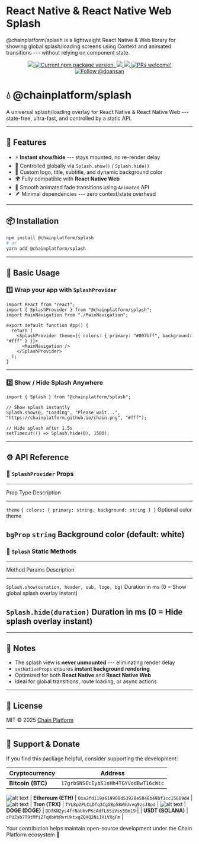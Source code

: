 # React Native & React Native Web Splash

@chainplatform/splash is a lightweight React Native & Web library for showing global splash/loading screens using Context and animated transitions --- without relying on component state.

<p align="center">
  <a href="https://github.com/ChainPlatform/react-native-splash/blob/HEAD/LICENSE">
    <img src="https://img.shields.io/badge/license-MIT-blue.svg" />
  </a>
  <a href="https://www.npmjs.com/package/@chainplatform/splash">
    <img src="https://img.shields.io/npm/v/@chainplatform/splash?color=brightgreen&label=npm%20package" alt="Current npm package version." />
  </a>
  <a href="https://www.npmjs.com/package/@chainplatform/splash">
    <img src="https://img.shields.io/npm/dt/@chainplatform/splash.svg"></img>
  </a>
  <a href="https://www.npmjs.com/package/@chainplatform/splash">
    <img src="https://img.shields.io/badge/platform-android%20%7C%20ios%20%7C%20web-blue"></img>
  </a>
  <a href="https://github.com/ChainPlatform/react-native-splash/pulls">
    <img src="https://img.shields.io/badge/PRs-welcome-brightgreen.svg" alt="PRs welcome!" />
  </a>
  <a href="https://twitter.com/intent/follow?screen_name=doansan">
    <img src="https://img.shields.io/twitter/follow/doansan.svg?label=Follow%20@doansan" alt="Follow @doansan" />
  </a>
</p>

# 💧 @chainplatform/splash

A universal splash/loading overlay for React Native & React Native Web --- state-free, ultra-fast, and controlled by a static API.

------------------------------------------------------------------------

## 🚀 Features

-   ⚡ **Instant show/hide** --- stays mounted, no re-render delay
-   🧠 Controlled globally via `Splash.show()` / `Splash.hide()`
-   🎨 Custom logo, title, subtitle, and dynamic background color
-   🌍 Fully compatible with **React Native Web**
-   💨 Smooth animated fade transitions using `Animated` API
-   🪶 Minimal dependencies --- zero context/state overhead

------------------------------------------------------------------------

## 📦 Installation

``` bash
npm install @chainplatform/splash
# or
yarn add @chainplatform/splash
```

------------------------------------------------------------------------

## 🧠 Basic Usage

### 1️⃣ Wrap your app with `SplashProvider`

``` tsx
import React from "react";
import { SplashProvider } from "@chainplatform/splash";
import MainNavigation from "./MainNavigation";

export default function App() {
  return (
    <SplashProvider theme={{ colors: { primary: "#007bff", background: "#fff" } }}>
      <MainNavigation />
    </SplashProvider>
  );
}
```

------------------------------------------------------------------------

### 2️⃣ Show / Hide Splash Anywhere

``` tsx
import { Splash } from "@chainplatform/splash";

// Show splash instantly
Splash.show(0, "Loading", "Please wait...", "https://chainplatform.github.io/chain.png", "#fff");

// Hide splash after 1.5s
setTimeout(() => Splash.hide(0), 1500);
```

------------------------------------------------------------------------

## ⚙️ API Reference

### 🔹 `SplashProvider` Props

  --------------------------------------------------------------------------------------------------------------
  Prop              Type                                                    Description
  ----------------- ------------------------------------------------------- ------------------------------------
  `theme`           `{ colors: { primary: string, background: string } }`   Optional color theme

  `bgProp`          `string`                                                Background color (default: white)
  --------------------------------------------------------------------------------------------------------------

### 🔹 `Splash` Static Methods

  ---------------------------------------------------------------------------------------------------
  Method                                           Params               Description
  ------------------------------------------------ -------------------- -----------------------------
  `Splash.show(duration, header, sub, logo, bg)`   Duration in ms (0 =  Show global splash overlay
                                                   instant)             

  `Splash.hide(duration)`                          Duration in ms (0 =  Hide splash overlay
                                                   instant)             
  ---------------------------------------------------------------------------------------------------

------------------------------------------------------------------------

## 🧩 Notes

-   The splash view is **never unmounted** --- eliminating render delay
-   `setNativeProps` ensures **instant background rendering**
-   Optimized for both **React Native** and **React Native Web**
-   Ideal for global transitions, route loading, or async actions

------------------------------------------------------------------------

## 🪪 License

MIT © 2025 [Chain Platform](https://chainplatform.net)

------------------------------------------------------------------------

## 💖 Support & Donate

If you find this package helpful, consider supporting the development:

| Cryptocurrency | Address |
|----------------|----------|
| **Bitcoin (BTC)** | `17grbSNSEcEybS1nHh4TGYVodBwT16cWtc` |
![alt text](image-1.png)
| **Ethereum (ETH)** | `0xa2fd119a619908d53928e5848b49bf1cc15689d4` |
![alt text](image-2.png)
| **Tron (TRX)** | `TYL8p2PLCLDfq3CgGBp58WdUvvg9zsJ8pd` |
![alt text](image.png)
| **DOGE (DOGE)** | `DDfKN2ys4frNaUkvPKcAdfL6SiVss5Bm19` |
| **USDT (SOLANA)** | `cPUZsb7T9tMfiZFqXbWbRvrUktxgZQXQ2Ni1HiVXgFm` |

Your contribution helps maintain open-source development under the Chain Platform ecosystem 🚀
